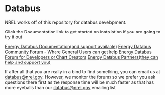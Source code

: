 # Databus

NREL works off of this repository for databus development.  

Click the Documentation link to get started on installation if you are going to try it out

[Energy Databus Documentation(and support available)](http://buffalosw.com/products/databus/databus-documentation/)
[Energy Databus Community Forum](http://en.openei.org/community/group/databus) - Where General Users can get help
[Energy Databus Forum for Developers or Chart Creators](https://github.com/deanhiller/databus/wiki/Developer-Support-and-Help)
[Energy Databus Partners(they can help and support you)](http://en.openei.org/wiki/NREL_Energy_DataBus/Partners)

If after all that you are really in a bind to find something, you can email us at databus@nrel.gov.  However, we monitor the forums so we prefer you ask questions there first as the response time will be much faster as that has more eyeballs than our databus@nrel.gov emailing list
